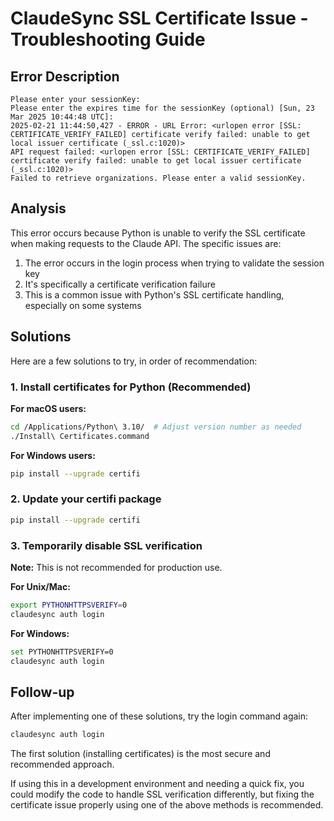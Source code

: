 # ClaudeSync SSL Certificate Issue - Troubleshooting Guide

## Error Description

```
Please enter your sessionKey:
Please enter the expires time for the sessionKey (optional) [Sun, 23 Mar 2025 10:44:48 UTC]:
2025-02-21 11:44:50,427 - ERROR - URL Error: <urlopen error [SSL: CERTIFICATE_VERIFY_FAILED] certificate verify failed: unable to get local issuer certificate (_ssl.c:1020)>
API request failed: <urlopen error [SSL: CERTIFICATE_VERIFY_FAILED] certificate verify failed: unable to get local issuer certificate (_ssl.c:1020)>
Failed to retrieve organizations. Please enter a valid sessionKey.
```

## Analysis

This error occurs because Python is unable to verify the SSL certificate when making requests to the Claude API. The specific issues are:

1. The error occurs in the login process when trying to validate the session key
2. It's specifically a certificate verification failure
3. This is a common issue with Python's SSL certificate handling, especially on some systems

## Solutions

Here are a few solutions to try, in order of recommendation:

### 1. Install certificates for Python (Recommended)

**For macOS users:**
```bash
cd /Applications/Python\ 3.10/  # Adjust version number as needed
./Install\ Certificates.command
```

**For Windows users:**
```bash
pip install --upgrade certifi
```

### 2. Update your certifi package

```bash
pip install --upgrade certifi
```

### 3. Temporarily disable SSL verification

**Note:** This is not recommended for production use.

**For Unix/Mac:**
```bash
export PYTHONHTTPSVERIFY=0
claudesync auth login
```

**For Windows:**
```bash
set PYTHONHTTPSVERIFY=0
claudesync auth login
```

## Follow-up

After implementing one of these solutions, try the login command again:
```bash
claudesync auth login
```

The first solution (installing certificates) is the most secure and recommended approach.

If using this in a development environment and needing a quick fix, you could modify the code to handle SSL verification differently, but fixing the certificate issue properly using one of the above methods is recommended.
